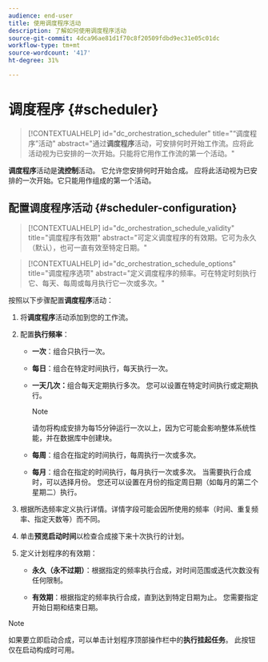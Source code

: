 ```yaml
---
audience: end-user
title: 使用调度程序活动
description: 了解如何使用调度程序活动
source-git-commit: 4dca96ae81d1f70c8f20509fdbd9ec31e05c01dc
workflow-type: tm+mt
source-wordcount: '417'
ht-degree: 31%

---
```



# 调度程序 {#scheduler}

>[!CONTEXTUALHELP]
>id="dc_orchestration_scheduler"
>title="“调度程序”活动"
>abstract="通过&#x200B;**调度程序**&#x200B;活动，可安排何时开始工作流。应将此活动视为已安排的一次开始。只能将它用作工作流的第一个活动。"

**调度程序**&#x200B;活动是&#x200B;**流控制**&#x200B;活动。 它允许您安排何时开始合成。 应将此活动视为已安排的一次开始。它只能用作组成的第一个活动。

## 配置调度程序活动 {#scheduler-configuration}

>[!CONTEXTUALHELP]
>id="dc_orchestration_schedule_validity"
>title="调度程序有效期"
>abstract="可定义调度程序的有效期。它可为永久（默认），也可一直有效至特定日期。"

>[!CONTEXTUALHELP]
>id="dc_orchestration_schedule_options"
>title="调度程序选项"
>abstract="定义调度程序的频率。可在特定时刻执行它、每天、每周或每月执行它一次或多次。"

按照以下步骤配置&#x200B;**调度程序**&#x200B;活动：

1. 将&#x200B;**调度程序**&#x200B;活动添加到您的工作流。

1. 配置&#x200B;**执行频率**：

   * **一次**：组合只执行一次。

   * **每日**：组合在特定时间执行，每天执行一次。

   * **一天几次：**&#x200B;组合每天定期执行多次。 您可以设置在特定时间执行或定期执行。

     >[!NOTE]
     >
     >请勿将构成安排为每15分钟运行一次以上，因为它可能会影响整体系统性能，并在数据库中创建块。

   * **每周**：组合在指定的时间执行，每周执行一次或多次。

   * **每月**：组合在指定的时间执行，每月执行一次或多次。 当需要执行合成时，可以选择月份。 您还可以设置在月份的指定周日期（如每月的第二个星期二）执行。

1. 根据所选频率定义执行详情。详情字段可能会因所使用的频率（时间、重复频率、指定天数等）而不同。

1. 单击&#x200B;**预览启动时间**&#x200B;以检查合成接下来十次执行的计划。

1. 定义计划程序的有效期：

   * **永久（永不过期）**：根据指定的频率执行合成，对时间范围或迭代次数没有任何限制。

   * **有效期**：根据指定的频率执行合成，直到达到特定日期为止。 您需要指定开始日期和结束日期。

>[!NOTE]
>
>如果要立即启动合成，可以单击计划程序顶部操作栏中的&#x200B;**执行挂起任务**。 此按钮仅在启动构成时可用。

<!--## Example{#scheduler-example}

In the following example, the activity is configured so that the composition runs several times a day at 9 and 12 AM, every day of the week from October 1st, 2023 to January 1st, 2024.-->

